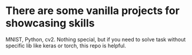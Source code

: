 # There are some vanilla projects for showcasing skills

MNIST, Python, cv2. Nothing special, but if you need to solve task without specific lib like keras or torch, this repo is helpful.
